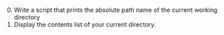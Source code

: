 0. Write a script that prints the absolute path name of the current working directory
1. Display the contents list of your current directory.
